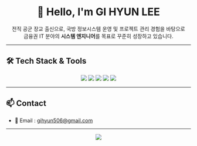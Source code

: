 <h1 align="center">👋 Hello, I'm GI HYUN LEE</h1>

<p align="center">
  전직 공군 장교 출신으로, 국방 정보시스템 운영 및 프로젝트 관리 경험을 바탕으로 <br/>
  금융권 IT 분야의 <strong>시스템 엔지니어</strong>를 목표로 꾸준히 성장하고 있습니다.
</p>

---

## 🛠️ Tech Stack & Tools

<div align="center">

<!-- 언어 -->
<img src="https://img.shields.io/badge/Java-%23ED8B00?style=for-the-badge&logo=openjdk&logoColor=white"/>
<img src="https://img.shields.io/badge/SQL-%2300C7B7?style=for-the-badge&logo=sqlite&logoColor=white"/>

<!-- 버전관리/도구 -->
<img src="https://img.shields.io/badge/Git-%23F05032?style=for-the-badge&logo=git&logoColor=white"/>
<img src="https://img.shields.io/badge/Linux-%23FCC624?style=for-the-badge&logo=linux&logoColor=black"/>
<img src="https://img.shields.io/badge/Oracle-%23F80000?style=for-the-badge&logo=oracle&logoColor=white"/>

</div>

---

## 📫 Contact

- 📧 Email : gihyun506@gmail.com  

---

<p align="center">
  <img src="https://capsule-render.vercel.app/api?type=waving&color=0:0077B6,100:90E0EF&height=120&section=footer"/>
</p>
